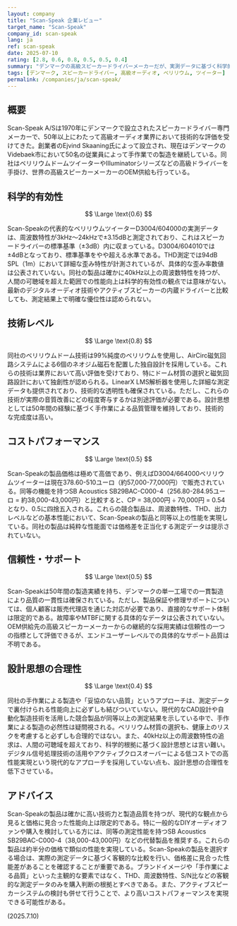 ```yaml
---
layout: company
title: "Scan-Speak 企業レビュー"
target_name: "Scan-Speak"
company_id: scan-speak
lang: ja
ref: scan-speak
date: 2025-07-10
rating: [2.8, 0.6, 0.8, 0.5, 0.5, 0.4]
summary: "デンマークの高級スピーカードライバーメーカーだが、実測データに基づく科学的評価では限定的な優位性しか示さず、高い価格設定により現代的なコストパフォーマンスで劣る"
tags: [デンマーク, スピーカードライバー, 高級オーディオ, ベリリウム, ツイーター]
permalink: /companies/ja/scan-speak/
---
```


## 概要

Scan-Speak A/Sは1970年にデンマークで設立されたスピーカードライバー専門メーカーで、50年以上にわたって高級オーディオ業界において技術的な評価を受けてきた。創業者のEjvind Skaaning氏によって設立され、現在はデンマークのVidebaek市において50名の従業員によって手作業での製造を継続している。同社はベリリウムドームツイーターやIlluminatorシリーズなどの高級ドライバーを手掛け、世界の高級スピーカーメーカーのOEM供給も行っている。

## 科学的有効性

$$ \Large \text{0.6} $$

Scan-Speakの代表的なベリリウムツイーターD3004/604000の実測データは、周波数特性が3kHz～24kHzで±3.15dBと測定されており、これはスピーカードライバーの標準基準（±3dB）内に収まっている。D3004/604010では±4dBとなっており、標準基準をやや超える水準である。THD測定では94dB SPL（1m）において詳細な歪み特性が計測されているが、具体的な歪み率数値は公表されていない。同社の製品は確かに40kHz以上の周波数特性を持つが、人間の可聴域を超えた範囲での性能向上は科学的有効性の観点では意味がない。最新のデジタルオーディオ技術やアクティブスピーカーの内蔵ドライバーと比較しても、測定結果上で明確な優位性は認められない。

## 技術レベル

$$ \Large \text{0.8} $$

同社のベリリウムドーム技術は99%純度のベリリウムを使用し、AirCirc磁気回路システムによる6個のネオジム磁石を配置した独自設計を採用している。これらの技術は業界において高い評価を受けており、特にドーム材質の選択と磁気回路設計において独創性が認められる。LinearX LMS解析器を使用した詳細な測定データも提供されており、技術的な透明性も確保されている。ただし、これらの技術が実際の音質改善にどの程度寄与するかは別途評価が必要である。設計思想としては50年間の経験に基づく手作業による品質管理を維持しており、技術的な完成度は高い。

## コストパフォーマンス

$$ \Large \text{0.5} $$

Scan-Speakの製品価格は極めて高価であり、例えばD3004/664000ベリリウムツイーターは現在378.60-510ユーロ（約57,000-77,000円）で販売されている。同等の機能を持つSB Acoustics SB29BAC-C000-4（256.80-284.95ユーロ = 約38,000-43,000円）と比較すると、CP = 38,000円 ÷ 70,000円 = 0.54となり、0.5に四捨五入される。これらの競合製品は、周波数特性、THD、出力レベルなどの基本性能において、Scan-Speakの製品と同等以上の性能を実現している。同社の製品は純粋な性能面では価格差を正当化する測定データは提示されていない。

## 信頼性・サポート

$$ \Large \text{0.5} $$

Scan-Speakは50年間の製造実績を持ち、デンマークの単一工場での一貫製造により品質の一貫性は確保されている。ただし、製品保証や修理サポートについては、個人顧客は販売代理店を通じた対応が必要であり、直接的なサポート体制は限定的である。故障率やMTBFに関する具体的なデータは公表されていない。OEM供給先の高級スピーカーメーカーからの継続的な採用実績は信頼性の一つの指標として評価できるが、エンドユーザーレベルでの具体的なサポート品質は不明である。

## 設計思想の合理性

$$ \Large \text{0.4} $$

同社の手作業による製造や「妥協のない品質」というアプローチは、測定データで裏付けられる性能向上に必ずしも結びついていない。現代的なCAD設計や自動化製造技術を活用した競合製品が同等以上の測定結果を示している中で、手作業による製造の必然性は疑問視される。ベリリウム材質の選択も、健康上のリスクを考慮すると必ずしも合理的ではない。また、40kHz以上の周波数特性の追求は、人間の可聴域を超えており、科学的根拠に基づく設計思想とは言い難い。デジタル信号処理技術の活用やアクティブクロスオーバーによる低コストでの高性能実現という現代的なアプローチを採用していない点も、設計思想の合理性を低下させている。

## アドバイス

Scan-Speakの製品は確かに高い技術力と製造品質を持つが、現代的な観点から見ると価格に見合った性能向上は限定的である。特に一般的なDIYオーディオファンや購入を検討している方には、同等の測定性能を持つSB Acoustics SB29BAC-C000-4（38,000-43,000円）などの代替製品を推奨する。これらの製品は約半分の価格で類似の性能を実現している。Scan-Speakの製品を選択する場合は、実際の測定データに基づく客観的な比較を行い、価格差に見合った性能差があることを確認することが重要である。ブランドイメージや「手作業による品質」といった主観的な要素ではなく、THD、周波数特性、S/N比などの客観的な測定データのみを購入判断の根拠とすべきである。また、アクティブスピーカーシステムの検討も併せて行うことで、より高いコストパフォーマンスを実現できる可能性がある。

(2025.7.10)